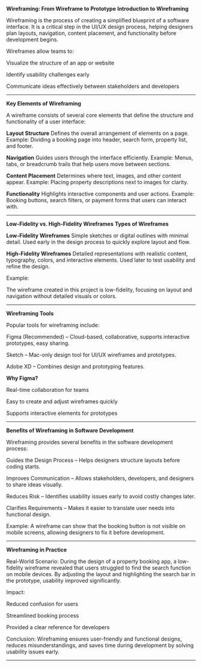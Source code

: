 **Wireframing: From Wireframe to Prototype**
**Introduction to Wireframing**

Wireframing is the process of creating a simplified blueprint of a software interface. It is a critical step in the UI/UX design process, helping designers plan layouts, navigation, content placement, and functionality before development begins.

Wireframes allow teams to:

Visualize the structure of an app or website

Identify usability challenges early

Communicate ideas effectively between stakeholders and developers

---
**Key Elements of Wireframing**

A wireframe consists of several core elements that define the structure and functionality of a user interface:

**Layout Structure**
Defines the overall arrangement of elements on a page. Example: Dividing a booking page into header, search form, property list, and footer.

**Navigation**
Guides users through the interface efficiently. Example: Menus, tabs, or breadcrumb trails that help users move between sections.

**Content Placement**
Determines where text, images, and other content appear. Example: Placing property descriptions next to images for clarity.

**Functionality**
Highlights interactive components and user actions. Example: Booking buttons, search filters, or payment forms that users can interact with.

---
**Low-Fidelity vs. High-Fidelity Wireframes**
**Types of Wireframes**

**Low-Fidelity Wireframes**
Simple sketches or digital outlines with minimal detail. Used early in the design process to quickly explore layout and flow.

**High-Fidelity Wireframes**
Detailed representations with realistic content, typography, colors, and interactive elements. Used later to test usability and refine the design.

Example:

The wireframe created in this project is low-fidelity, focusing on layout and navigation without detailed visuals or colors.

---
**Wireframing Tools**

Popular tools for wireframing include:

Figma (Recommended) – Cloud-based, collaborative, supports interactive prototypes, easy sharing.

Sketch – Mac-only design tool for UI/UX wireframes and prototypes.

Adobe XD – Combines design and prototyping features.

**Why Figma?**

Real-time collaboration for teams

Easy to create and adjust wireframes quickly

Supports interactive elements for prototypes

---
**Benefits of Wireframing in Software Development**

Wireframing provides several benefits in the software development process:

Guides the Design Process – Helps designers structure layouts before coding starts.

Improves Communication – Allows stakeholders, developers, and designers to share ideas visually.

Reduces Risk – Identifies usability issues early to avoid costly changes later.

Clarifies Requirements – Makes it easier to translate user needs into functional design.

Example: A wireframe can show that the booking button is not visible on mobile screens, allowing designers to fix it before development.

---
**Wireframing in Practice**

Real-World Scenario:
During the design of a property booking app, a low-fidelity wireframe revealed that users struggled to find the search function on mobile devices. By adjusting the layout and highlighting the search bar in the prototype, usability improved significantly.

Impact:

Reduced confusion for users

Streamlined booking process

Provided a clear reference for developers

Conclusion:
Wireframing ensures user-friendly and functional designs, reduces misunderstandings, and saves time during development by solving usability issues early.

---
